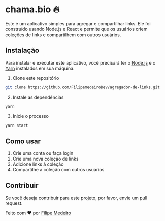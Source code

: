 # chama.bio 🔥

Este é um aplicativo simples para agregar e compartilhar links. 
Ele foi construído usando Node.js e React e permite que os usuários criem coleções de links e compartilhem com outros usuários.

## Instalação

Para instalar e executar este aplicativo, você precisará ter o [Node.js](https://nodejs.org) e o [Yarn](https://yarnpkg.com/) instalados em sua máquina.

1. Clone este repositório

```sh
git clone https://github.com/FilipemedeiroDev/agregador-de-links.git
```

2. Instale as dependências

```sh
yarn
```

3. Inicie o processo

```sh
yarn start
```

## Como usar

1. Crie uma conta ou faça login
2. Crie uma nova coleção de links
3. Adicione links à coleção
4. Compartilhe a coleção com outros usuários

## Contribuir

Se você deseja contribuir para este projeto, por favor, envie um pull request.

Feito com ❤️ por [Filipe Medeiro](https://www.linkedin.com/in/filipe-medeiro-3b8924180/)
